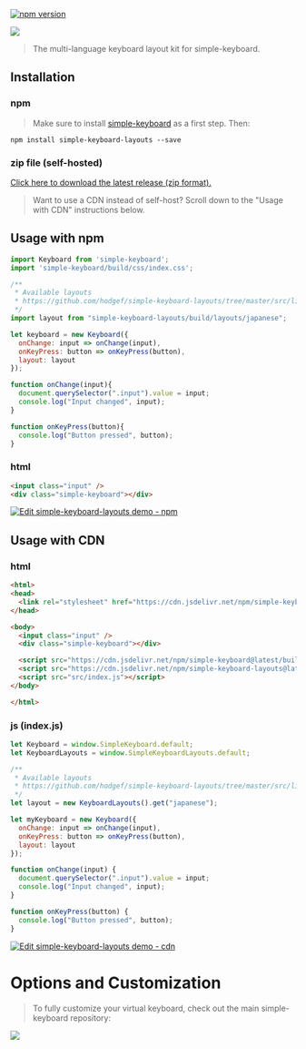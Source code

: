 [![npm version](https://badge.fury.io/js/simple-keyboard-layouts.svg)](https://www.npmjs.com/package/simple-keyboard-layouts)

<img src="https://franciscohodge.com/project-pages/simple-keyboard/images/simple-keyboard-layouts-banner4.png" align="center">

> The multi-language keyboard layout kit for simple-keyboard.

## Installation

### npm

> Make sure to install [simple-keyboard](https://github.com/hodgef/simple-keyboard) as a first step. Then:

`npm install simple-keyboard-layouts --save`

### zip file (self-hosted)

[Click here to download the latest release (zip format).](https://github.com/hodgef/simple-keyboard-layouts/zipball/master)

> Want to use a CDN instead of self-host? Scroll down to the "Usage with CDN" instructions below.

## Usage with npm


````js
import Keyboard from 'simple-keyboard';
import 'simple-keyboard/build/css/index.css';

/**
 * Available layouts
 * https://github.com/hodgef/simple-keyboard-layouts/tree/master/src/lib/layouts
 */
import layout from "simple-keyboard-layouts/build/layouts/japanese";

let keyboard = new Keyboard({
  onChange: input => onChange(input),
  onKeyPress: button => onKeyPress(button),
  layout: layout
});

function onChange(input){
  document.querySelector(".input").value = input;
  console.log("Input changed", input);
}

function onKeyPress(button){
  console.log("Button pressed", button);
}
````

### html

````html
<input class="input" />
<div class="simple-keyboard"></div>
````

[![Edit simple-keyboard-layouts demo - npm](https://codesandbox.io/static/img/play-codesandbox.svg)](https://codesandbox.io/s/pk9513441m)

## Usage with CDN

### html

````html
<html>
<head>
  <link rel="stylesheet" href="https://cdn.jsdelivr.net/npm/simple-keyboard@latest/build/css/index.css">
</head>

<body>
  <input class="input" />
  <div class="simple-keyboard"></div>

  <script src="https://cdn.jsdelivr.net/npm/simple-keyboard@latest/build/index.min.js"></script>
  <script src="https://cdn.jsdelivr.net/npm/simple-keyboard-layouts@latest/build/index.min.js"></script>
  <script src="src/index.js"></script>
</body>

</html>
````

### js (index.js)

````js
let Keyboard = window.SimpleKeyboard.default;
let KeyboardLayouts = window.SimpleKeyboardLayouts.default;

/**
 * Available layouts
 * https://github.com/hodgef/simple-keyboard-layouts/tree/master/src/lib/layouts
 */
let layout = new KeyboardLayouts().get("japanese");

let myKeyboard = new Keyboard({
  onChange: input => onChange(input),
  onKeyPress: button => onKeyPress(button),
  layout: layout
});

function onChange(input) {
  document.querySelector(".input").value = input;
  console.log("Input changed", input);
}

function onKeyPress(button) {
  console.log("Button pressed", button);
}
````

[![Edit simple-keyboard-layouts demo - cdn](https://codesandbox.io/static/img/play-codesandbox.svg)](https://codesandbox.io/s/3x68op108p)

# Options and Customization

> To fully customize your virtual keyboard, check out the main simple-keyboard repository:

<a href="https://github.com/hodgef/simple-keyboard" title="simple-keyboard repository"><img src="https://franciscohodge.com/project-pages/simple-keyboard/images/simplekeyboard-banner3x.png" align="center"></a>